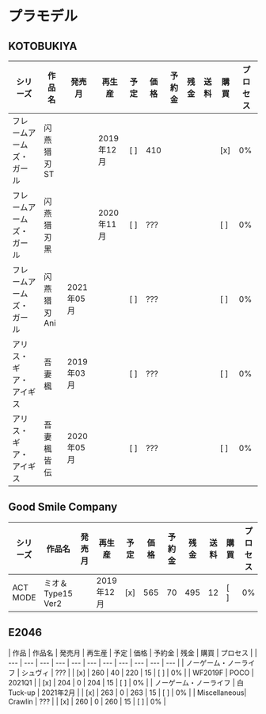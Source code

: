 # プラモデル

## KOTOBUKIYA
| シリーズ | 作品名 | 発売月 | 再生産 | 予定 | 価格 | 予約金 | 残金 | 送料 | 購買 | プロセス |
| --- | --- | --- | --- | --- | --- | --- | --- | --- | --- | --- |
| フレームアームズ・ガール | 闪燕猎刃 ST | | 2019年12月 | [ ] | 410 | | | | [x] | 0% |
| フレームアームズ・ガール | 闪燕猎刃 黑 | | 2020年11月 | [ ] | ??? | | | | [ ] | 0% |
| フレームアームズ・ガール | 闪燕猎刃 Ani | 2021年05月 | | [ ] | ??? | | | | [ ] | 0% |
| アリス・ギア・アイギス | 吾妻楓 | 2019年03月 | | [ ] | ??? | | | | [ ] | 0% |
| アリス・ギア・アイギス | 吾妻楓 皆伝 | 2020年05月 | | [ ] | ??? | | | | [ ] | 0% |


## Good Smile Company
| シリーズ | 作品名 | 発売月 | 再生産 | 予定 | 価格 | 予約金 | 残金 | 送料 | 購買 | プロセス |
| --- | --- | --- | --- | --- | --- | --- | --- | --- | --- | --- |
| ACT MODE | ミオ＆Type15 Ver2 | | 2019年12月 | [x] | 565 | 70 | 495 | 12 | [ ] | 0% |


## E2046
| 作品 | 作品名 | 発売月 | 再生産 | 予定 | 価格 | 予約金 | 残金 | 購買 | プロセス |
| --- | --- | --- | --- | --- | --- | --- | --- | --- | --- | --- |
| ノーゲーム・ノーライフ | シュヴィ | ??? | | [x] | 260 | 40 | 220 | 15 | [ ] | 0% |
| WF2019F | POCO | 2021Q1 | | [x] | 204 | 0 | 204 | 15 | [ ] | 0% |
| ノーゲーム・ノーライフ | 白 Tuck-up | 2021年2月 | | [x] | 263 | 0 | 263 | 15 | [ ] | 0% |
| Miscellaneous| Crawlin | ??? | | [x] | 260 | 0 | 260 | 15 | [ ] | 0% |

